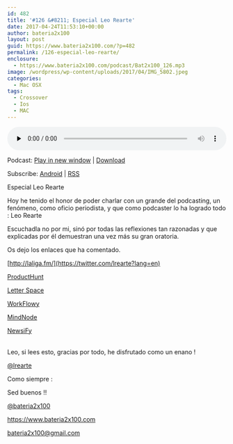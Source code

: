 ```yaml
---
id: 482
title: '#126 &#8211; Especial Leo Rearte'
date: 2017-04-24T11:53:10+00:00
author: bateria2x100
layout: post
guid: https://www.bateria2x100.com/?p=482
permalink: /126-especial-leo-rearte/
enclosure:
  - https://www.bateria2x100.com/podcast/Bat2x100_126.mp3
image: /wordpress/wp-content/uploads/2017/04/IMG_5802.jpeg
categories:
  - Mac OSX
tags:
  - Crossover
  - Ios
  - MAC
---
```

<div class="powerpress_player" id="powerpress_player_5975">
  <audio class="wp-audio-shortcode" id="audio-482-128" preload="none" style="width: 100%;" controls="controls"><source type="audio/mpeg" src="https://www.bateria2x100.com/podcast/Bat2x100_126.mp3?_=128" /><a href="https://www.bateria2x100.com/podcast/Bat2x100_126.mp3">https://www.bateria2x100.com/podcast/Bat2x100_126.mp3</a></audio>
</div>

<p class="powerpress_links powerpress_links_mp3">
  Podcast: <a href="https://www.bateria2x100.com/podcast/Bat2x100_126.mp3" class="powerpress_link_pinw" target="_blank" title="Play in new window" onclick="return powerpress_pinw('https://www.bateria2x100.com/?powerpress_pinw=482-podcast');" rel="nofollow">Play in new window</a> | <a href="https://www.bateria2x100.com/podcast/Bat2x100_126.mp3" class="powerpress_link_d" title="Download" rel="nofollow" download="Bat2x100_126.mp3">Download</a>
</p>

<p class="powerpress_links powerpress_subscribe_links">
  Subscribe: <a href="https://subscribeonandroid.com/www.bateria2x100.com/feed/podcast/" class="powerpress_link_subscribe powerpress_link_subscribe_android" title="Subscribe on Android" rel="nofollow">Android</a> | <a href="https://www.bateria2x100.com/feed/podcast/" class="powerpress_link_subscribe powerpress_link_subscribe_rss" title="Subscribe via RSS" rel="nofollow">RSS</a>
</p>

Especial Leo Rearte
  
Hoy he tenido el honor de poder charlar con un grande del podcasting, un fenómeno, como oficio periodista, y que como podcaster lo ha logrado todo : Leo Rearte

Escuchadla no por mi, sinó por todas las reflexiones tan razonadas y que explicadas por él demuestran una vez más su gran oratoria.

Os dejo los enlaces que ha comentado.

[http://laliga.fm/](https://twitter.com/lrearte?lang=en)

[ProductHunt](https://www.producthunt.com/)
  
[Letter Space](https://programmerbird.com/letterspace/)
  
[WorkFlowy](https://workflowy.com/)
  
[MindNode](https://mindnode.com/)
  
[NewsiFy](https://newsify.co/)

<table>
  <tr />
  
  <tr />
</table>

Leo, si lees esto, gracias por todo, he disfrutado como un enano !

[@lrearte](https://twitter.com/lrearte?lang=en)

Como siempre :

Sed buenos !!

[@bateria2x100](https://Twitter.com/bateria2x100)
  
<https://www.bateria2x100.com>
  
[&#98;&#x61;&#116;&#x65;&#114;i&#x61;&#50;&#x78;&#49;&#x30;&#48;&#x40;&#103;&#x6d;&#97;&#x69;&#108;.&#x63;&#111;&#x6d;](&#109;a&#x69;&#108;&#x74;&#111;&#x3a;&#98;&#x61;&#116;&#x65;&#114;i&#x61;&#50;&#x78;&#49;&#x30;&#48;&#x40;&#103;&#x6d;&#97;&#x69;&#108;.&#x63;&#111;&#x6d;)